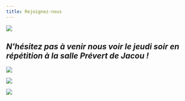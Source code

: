 ```yaml
---
title: Rejoignez-nous
---
```

![](/docs/.vuepress/dist/flyer1.jpg)

## _N'hésitez pas à venir nous voir le jeudi soir en répétition à la salle Prévert de Jacou !_

![](/docs/.vuepress/dist/repetition.jpg)

![](/docs/.vuepress/dist/flyer2.jpg)

![](/docs/.vuepress/dist/flyer3.jpg)
